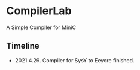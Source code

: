 # CompilerLab
A Simple Compiler for MiniC
## Timeline
- 2021.4.29. Compiler for SysY to Eeyore finished.
